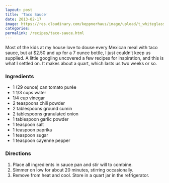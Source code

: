 ```yaml
---
layout: post
title: 'Taco Sauce'
date: 2013-02-17
image: https://res.cloudinary.com/keppnerhaus/image/upload/t_whiteglass-blog/v1504127823/keppner-recipes/blog/taco-sauce.jpg
categories:
permalink: /recipes/taco-sauce.html
---
```


Most of the kids at my house love to douse every Mexican meal with taco sauce, but at $2.50 and up for a 7 ounce bottle, I just couldn’t keep us supplied. A little googling uncovered a few recipes for inspiration, and this is what I settled on. It makes about a quart, which lasts us two weeks or so.

### Ingredients

- 1 (29 ounce) can tomato purée
- 1 1/3 cups water
- 1/4 cup vinegar
- 2 teaspoons chili powder
- 2 tablespoons ground cumin
- 2 tablespoons granulated onion
- 1 tablespoon garlic powder
- 1 teaspoon salt
- 1 teaspoon paprika
- 1 teaspoon sugar
- 1 teaspoon cayenne pepper

### Directions

1. Place all ingredients in sauce pan and stir will to combine.
2. Simmer on low for about 20 minutes, stirring occasionally.
3. Remove from heat and cool. Store in a quart jar in the refrigerator.
